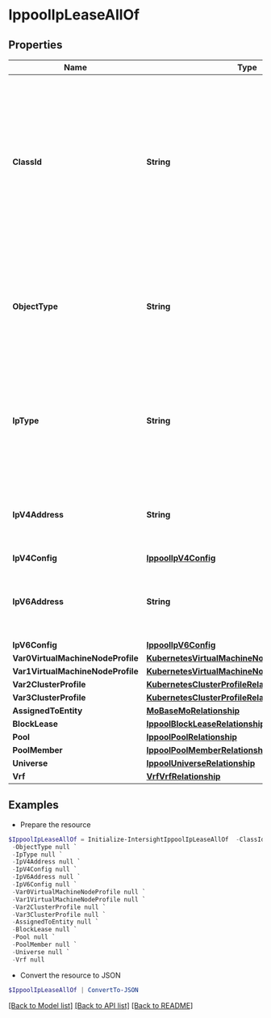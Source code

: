 # IppoolIpLeaseAllOf
## Properties

Name | Type | Description | Notes
------------ | ------------- | ------------- | -------------
**ClassId** | **String** | The fully-qualified name of the instantiated, concrete type. This property is used as a discriminator to identify the type of the payload when marshaling and unmarshaling data. | [default to "ippool.IpLease"]
**ObjectType** | **String** | The fully-qualified name of the instantiated, concrete type. The value should be the same as the &#39;ClassId&#39; property. | [default to "ippool.IpLease"]
**IpType** | **String** | Type of the IP address requested. * &#x60;IPv4&#x60; - IP V4 address type requested. * &#x60;IPv6&#x60; - IP V6 address type requested. | [optional] [default to "IPv4"]
**IpV4Address** | **String** | IPv4 Address given as a lease to an external entity like server profiles. | [optional] 
**IpV4Config** | [**IppoolIpV4Config**](IppoolIpV4Config.md) |  | [optional] 
**IpV6Address** | **String** | IPv6 Address given as a lease to an external entity like server profiles. | [optional] 
**IpV6Config** | [**IppoolIpV6Config**](IppoolIpV6Config.md) |  | [optional] 
**Var0VirtualMachineNodeProfile** | [**KubernetesVirtualMachineNodeProfileRelationship**](KubernetesVirtualMachineNodeProfileRelationship.md) |  | [optional] 
**Var1VirtualMachineNodeProfile** | [**KubernetesVirtualMachineNodeProfileRelationship**](KubernetesVirtualMachineNodeProfileRelationship.md) |  | [optional] 
**Var2ClusterProfile** | [**KubernetesClusterProfileRelationship**](KubernetesClusterProfileRelationship.md) |  | [optional] 
**Var3ClusterProfile** | [**KubernetesClusterProfileRelationship**](KubernetesClusterProfileRelationship.md) |  | [optional] 
**AssignedToEntity** | [**MoBaseMoRelationship**](MoBaseMoRelationship.md) |  | [optional] 
**BlockLease** | [**IppoolBlockLeaseRelationship**](IppoolBlockLeaseRelationship.md) |  | [optional] 
**Pool** | [**IppoolPoolRelationship**](IppoolPoolRelationship.md) |  | [optional] 
**PoolMember** | [**IppoolPoolMemberRelationship**](IppoolPoolMemberRelationship.md) |  | [optional] 
**Universe** | [**IppoolUniverseRelationship**](IppoolUniverseRelationship.md) |  | [optional] 
**Vrf** | [**VrfVrfRelationship**](VrfVrfRelationship.md) |  | [optional] 

## Examples

- Prepare the resource
```powershell
$IppoolIpLeaseAllOf = Initialize-IntersightIppoolIpLeaseAllOf  -ClassId null `
 -ObjectType null `
 -IpType null `
 -IpV4Address null `
 -IpV4Config null `
 -IpV6Address null `
 -IpV6Config null `
 -Var0VirtualMachineNodeProfile null `
 -Var1VirtualMachineNodeProfile null `
 -Var2ClusterProfile null `
 -Var3ClusterProfile null `
 -AssignedToEntity null `
 -BlockLease null `
 -Pool null `
 -PoolMember null `
 -Universe null `
 -Vrf null
```

- Convert the resource to JSON
```powershell
$IppoolIpLeaseAllOf | ConvertTo-JSON
```

[[Back to Model list]](../README.md#documentation-for-models) [[Back to API list]](../README.md#documentation-for-api-endpoints) [[Back to README]](../README.md)

